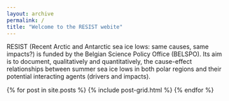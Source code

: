 ```yaml
---
layout: archive
permalink: /
title: "Welcome to the RESIST webite"
---
```


RESIST (Recent Arctic and Antarctic sea ice lows: same causes, same impacts?) is funded by the Belgian Science Policy Office (BELSPO). Its aim is to document, qualitatively and quantitatively, the cause-effect relationships between summer sea ice lows in both polar regions and their potential interacting agents (drivers and impacts).

<div class="tiles">
{% for post in site.posts %}
	{% include post-grid.html %}
{% endfor %}
</div><!-- /.tiles -->
